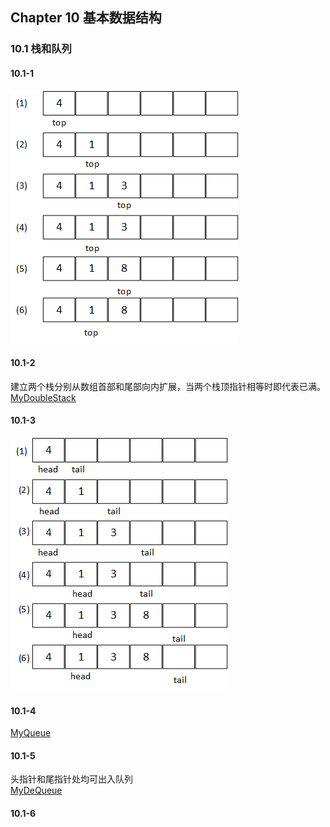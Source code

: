 ## Chapter 10 基本数据结构

### 10.1 栈和队列

#### 10.1-1
![](img/1011.png)   

#### 10.1-2
建立两个栈分别从数组首部和尾部向内扩展，当两个栈顶指针相等时即代表已满。         
[MyDoubleStack](code/MyDoubleStack.java)  

#### 10.1-3       
![](img/1013.png)   

#### 10.1-4   
[MyQueue](code/MyQueue.java)

#### 10.1-5
头指针和尾指针处均可出入队列     
[MyDeQueue](code/MyDeQueue.java)

#### 10.1-6     
